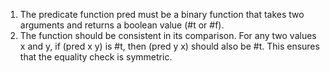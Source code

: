 1. The predicate function pred must be a binary function that takes two arguments and returns a boolean value (#t or #f).
1. The function should be consistent in its comparison. For any two values x and y, if (pred x y) is #t, then (pred y x) should also be #t. This ensures that the equality check is symmetric.
